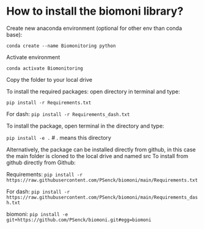 # How to install the biomoni library?

Create new anaconda environment (optional for other env than conda base):

`conda create --name Biomonitoring python`

Activate environment

`conda activate Biomonitoring`

Copy the folder to your local drive

To install the required packages: open directory in terminal and type:

`pip install -r Requirements.txt`

For dash:
`pip install -r Requirements_dash.txt`

To install the package, open terminal in the directory and type:

`pip install -e .`      # . means this directory




Alternatively, the package can be installed directly from github, in this case the main folder is cloned to the local drive and named src
To install from github directly from Github:

Requirements:
`pip install -r https://raw.githubusercontent.com/PSenck/biomoni/main/Requirements.txt`

For dash: 
`pip install -r https://raw.githubusercontent.com/PSenck/biomoni/main/Requirements_dash.txt`

biomoni:
`pip install -e git+https://github.com/PSenck/biomoni.git#egg=biomoni`





